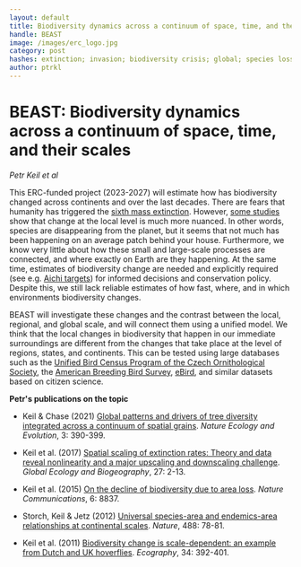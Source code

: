 ```yaml
---
layout: default
title: Biodiversity dynamics across a continuum of space, time, and their scales (BEAST)
handle: BEAST
image: /images/erc_logo.jpg
category: post
hashes: extinction; invasion; biodiversity crisis; global; species loss
author: ptrkl
---
```


<div class="bigspacer"></div>

# BEAST: Biodiversity dynamics across a continuum of space, time, and their scales

*Petr Keil et al*

This ERC-funded project (2023-2027) will estimate how has biodiversity changed across continents and over the last decades. There are fears that humanity has triggered the [sixth mass extinction](https://www.nature.com/articles/nature09678). However, [some studies](https://www.science.org/doi/10.1126/science.aaw1620) show that change at the local level is much more nuanced. In other words, species are disappearing from the planet, but it seems that not much has been happening on an average patch behind your house. Furthermore, we know very little about how these small and large-scale processes are connected, and where exactly on Earth are they happening. At the same time, estimates of biodiversity change are needed and explicitly required (see e.g. [Aichi targets](https://www.cbd.int/sp/targets/)) for informed decisions and conservation policy. Despite this, we still lack reliable estimates of how fast, where, and in which environments biodiversity changes.

BEAST will investigate these changes and the contrast between the local, regional, and global scale, and will connect them using a unified model. We think that the local changes in biodiversity that happen in our immediate surroundings are different from the changes that take place at the level of regions, states, and continents. This can be tested using large databases such as the [Unified Bird Census Program of the Czech Ornithological Society](https://www.birdlife.cz/co-delame/vyzkum-a-ochrana-ptaku/vyzkum-ptaku/jpsp/), the [American Breeding Bird Survey](https://www.usgs.gov/centers/eesc/science/north-american-breeding-bird-survey), [eBird](https://ebird.org/home), and similar datasets based on citizen science.

**Petr's publications on the topic**

- Keil & Chase (2021) [Global patterns and drivers of tree diversity integrated across a continuum of spatial grains](https://petrkeil.github.io/pdfs/papers/Keil_2019_NEE.pdf). *Nature Ecology and Evolution*, 3: 390-399.

- Keil et al. (2017) [Spatial scaling of extinction rates: Theory and data reveal nonlinearity and a major upscaling and downscaling challenge](https://onlinelibrary.wiley.com/doi/pdfdirect/10.1111/geb.12669). *Global Ecology and Biogeography*, 27: 2-13.

- Keil et al. (2015) [On the decline of biodiversity due to area loss](https://petrkeil.github.io/pdfs/papers/Keil_2015_NComms.pdf). *Nature Communications*, 6: 8837.

- Storch, Keil & Jetz (2012) [Universal species-area and endemics-area relationships at continental scales](https://petrkeil.github.io/pdfs/papers/Storch_2012_Nature.pdf). *Nature*, 488: 78-81.

- Keil et al. (2011) [Biodiversity change is scale-dependent: an example from Dutch and UK hoverflies](https://onlinelibrary.wiley.com/doi/epdf/10.1111/j.1600-0587.2010.06554.x). *Ecography*, 34: 392-401.





